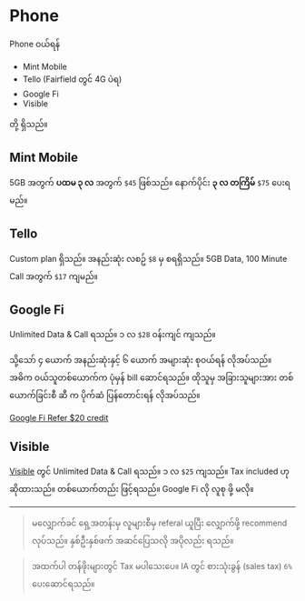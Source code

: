 # Phone

Phone ဝယ်ရန်

- Mint Mobile
- Tello (Fairfield တွင် 4G ပဲရ)
- Google Fi
- Visible

တို့ ရှိသည်။

## Mint Mobile

5GB အတွက် **ပထမ ၃ လ** အတွက် `$45` ဖြစ်သည်။ နောက်ပိုင်း **၃ လ တကြိမ်** `$75` ပေးရမည်။

## Tello

Custom plan ရှိသည်။ အနည်းဆုံး လစဥ် `$8` မှ စရရှိသည်။ 5GB Data, 100 Minute Call အတွက် `$17` ကျမည်။

## Google Fi

Unlimited Data & Call ရသည်။ ၁ လ `$28` ဝန်းကျင် ကျသည်။ 

သို့သော်
၄ ယောက် အနည်းဆုံးနှင့် ၆ ယောက် အများဆုံး စုဝယ်ရန် လိုအပ်သည်။​ အဓိက ဝယ်သူတစ်ယောက်က ပုံမှန် bill ဆောင်ရသည်။​ ထိုသူမှ​ အခြားသူများအား တစ်ယောက်ခြင်းစီ ဆီ က ပိုက်ဆံ ပြန်တောင်းရန် လိုအပ်သည်။

[Google Fi Refer $20 credit](https://g.co/fi/r/Y4T5XK)

## Visible

[Visible](https://www.visible.com/) တွင် Unlimited Data & Call ရသည်။ ၁ လ `$25` ကျသည်။ Tax included ဟု ဆိုထားသည်။ တစ်ယောက်တည်း ဖြင့်ရသည်။ Google Fi လို လူစု ဖို့ မလို။


---
> မလျှောက်ခင် ရှေ့အတန်းမှ​ လူများစီမှ referal ယူပြီး လျှောက်ဖို့ recommend လုပ်သည်။ နှစ်ဦးနှစ်ဖက် အဆင်ပြေသလို အပိုလည်း ရသည်။

> အထက်ပါ တန်ဖိုးများတွင် Tax မပါသေးပေ။ IA တွင် စားသုံးခွန် (sales tax) `6%` ပေးဆောင်ရသည်။

